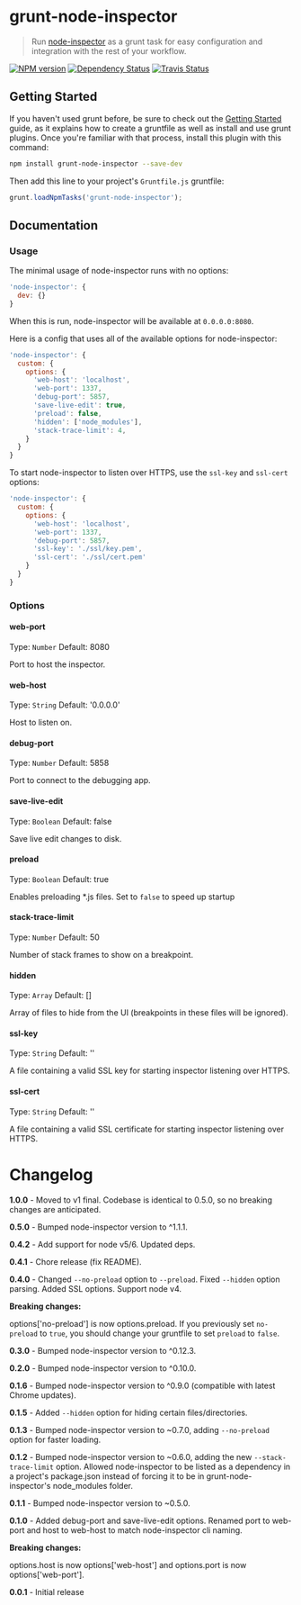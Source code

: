# grunt-node-inspector
> Run [node-inspector](https://github.com/node-inspector/node-inspector) as a grunt task for easy configuration and integration with the rest of your workflow.

[![NPM version](https://badge.fury.io/js/grunt-node-inspector.png)](http://badge.fury.io/js/grunt-node-inspector)
[![Dependency Status](https://david-dm.org/ChrisWren/grunt-node-inspector.png)](https://david-dm.org/ChrisWren/grunt-node-inspector) [![Travis Status](https://travis-ci.org/ChrisWren/grunt-node-inspector.png)](https://travis-ci.org/ChrisWren/grunt-node-inspector)

## Getting Started
If you haven't used grunt before, be sure to check out the [Getting Started](http://gruntjs.com/getting-started) guide, as it explains how to create a gruntfile as well as install and use grunt plugins. Once you're familiar with that process, install this plugin with this command:

```bash
npm install grunt-node-inspector --save-dev
```

Then add this line to your project's `Gruntfile.js` gruntfile:

```javascript
grunt.loadNpmTasks('grunt-node-inspector');
```

## Documentation

### Usage

The minimal usage of node-inspector runs with no options:

```js
'node-inspector': {
  dev: {}
}
```

When this is run, node-inspector will be available at `0.0.0.0:8080`.

Here is a config that uses all of the available options for node-inspector:

```js
'node-inspector': {
  custom: {
    options: {
      'web-host': 'localhost',
      'web-port': 1337,
      'debug-port': 5857,
      'save-live-edit': true,
      'preload': false,
      'hidden': ['node_modules'],
      'stack-trace-limit': 4,
    }
  }
}
```

To start node-inspector to listen over HTTPS, use the `ssl-key` and `ssl-cert` options:

``` js
'node-inspector': {
  custom: {
    options: {
      'web-host': 'localhost',
      'web-port': 1337,
      'debug-port': 5857,
      'ssl-key': './ssl/key.pem',
      'ssl-cert': './ssl/cert.pem'
    }
  }
}
```

### Options

#### web-port

Type: `Number` Default: 8080

Port to host the inspector.

#### web-host

Type: `String` Default: '0.0.0.0'

Host to listen on.

#### debug-port

Type: `Number` Default: 5858

Port to connect to the debugging app.

#### save-live-edit

Type: `Boolean` Default: false

Save live edit changes to disk.

#### preload

Type: `Boolean` Default: true

Enables preloading *.js files. Set to `false` to speed up startup

#### stack-trace-limit

Type: `Number` Default: 50

Number of stack frames to show on a breakpoint.

#### hidden

Type: `Array` Default: []

Array of files to hide from the UI (breakpoints in these files will be ignored).

#### ssl-key

Type: `String` Default: ''

A file containing a valid SSL key for starting inspector listening over HTTPS.

#### ssl-cert

Type: `String` Default: ''

A file containing a valid SSL certificate for starting inspector listening over HTTPS.

# Changelog
**1.0.0** - Moved to v1 final. Codebase is identical to 0.5.0, so no breaking changes are anticipated.

**0.5.0** - Bumped node-inspector version to ^1.1.1.

**0.4.2** - Add support for node v5/6. Updated deps.

**0.4.1** - Chore release (fix README).

**0.4.0** - Changed `--no-preload` option to `--preload`. Fixed `--hidden` option parsing. Added SSL options. Support node v4.

**Breaking changes:**

options['no-preload'] is now options.preload. If you previously set `no-preload` to `true`, you should change your gruntfile to set `preload` to `false`.

**0.3.0** - Bumped node-inspector version to ^0.12.3.

**0.2.0** - Bumped node-inspector version to ^0.10.0.

**0.1.6** - Bumped node-inspector version to ^0.9.0 (compatible with latest Chrome updates).

**0.1.5** - Added `--hidden` option for hiding certain files/directories.

**0.1.3** - Bumped node-inspector version to ~0.7.0, adding `--no-preload` option for faster loading.

**0.1.2** - Bumped node-inspector version to ~0.6.0, adding the new `--stack-trace-limit` option. Allowed node-inspector to be listed as a dependency in a project's package.json instead of forcing it to be in grunt-node-inspector's node_modules folder.

**0.1.1** - Bumped node-inspector version to ~0.5.0.

**0.1.0** - Added debug-port and save-live-edit options. Renamed port to web-port and host to web-host to match node-inspector cli naming.

**Breaking changes:**

options.host is now options['web-host'] and options.port is now options['web-port'].

**0.0.1** - Initial release
